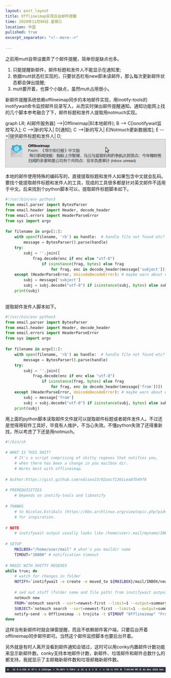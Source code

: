 ```yaml
---
layout: post_layout
title: Offlineimap实现后台邮件提醒
time: 2020年11月04日 星期三
location: 中国
pulished: true
excerpt_separator: "<!--more-->"

---
```


之前用mutt自带设置弄了个邮件提醒，简单但是缺点也多。

1. 只能提醒新邮件，邮件标题和发件人不能显示在通知里;
2. 依据mutt状态栏实现的，只要状态栏有new即未读邮件，那么每次更新邮件状态都会弹出提醒;
3. mutt要开着，也算个小缺点，虽然mutt占用很小。

新邮件提醒系统依赖offlineimap同步的本地邮件实现，用inotify-tools的inotifywait命令监控邮件目录写入，从而实时弹出邮件提醒通知。通知功能网上找的几个脚本参考融合了下，邮件标题和发件人提取用notmuch实现。


<div class="mermaid">
graph LR;
A[邮件服务器] -->|Offlineimap|B(本地邮件);
    B --> C[ionotifywait监控写入];
    C -->|新的写入| D[通知];
    C -->|新的写入| E[Notmuch更新数据库];
    E -->|提供邮件标题和发件人| D;
</div>

<!--more-->

<img src="/assets/img/MailNotification.png" width="536px" />


本地的邮件使用特殊的编码写的，直接提取标题和发件人如果包含中文就会乱码。要找个能提取邮件标题和发件人的工具，现成的工具很多都是针对英文邮件不适用于中文。后来找到个python脚本可以，提取邮件标题脚本如下。

```python
#!/usr/bin/env python3
from email.parser import BytesParser
from email.header import Header, decode_header
from email.errors import HeaderParseError
from sys import argv

for filename in argv[1:]:
    with open(filename, 'rb') as handle:  # handle file not found etc?
        message = BytesParser().parse(handle)
    try:
        subj = ''.join([
            frag.decode(enc if enc else "utf-8")
                if isinstance(frag, bytes) else frag
                    for frag, enc in decode_header(message['subject'])])
    except (HeaderParseError, UnicodeDecodeError): # maybe warn about error?
        subj = message['subject'] 
        subj = subj.decode("utf-8") if isinstance(subj, bytes) else subj
    print(subj)
	
```

提取邮件发件人脚本如下。

```python
#!/usr/bin/env python3
from email.parser import BytesParser
from email.header import Header, decode_header
from email.errors import HeaderParseError
from sys import argv

for filename in argv[1:]:
    with open(filename, 'rb') as handle:  # handle file not found etc?
        message = BytesParser().parse(handle)
    try:
        subj = ''.join([
            frag.decode(enc if enc else "utf-8")
                if isinstance(frag, bytes) else frag
                    for frag, enc in decode_header(message['from'])])
    except (HeaderParseError, UnicodeDecodeError): # maybe warn about error?
        subj = message['from'] 
        subj = subj.decode("utf-8") if isinstance(subj, bytes) else subj
    print(subj)

```

用上面的python脚本读取邮件文件就可以提取邮件标题或者邮件发件人。不过还是觉得用软件工具好，毕竟有人维护，不当心失效。不懂python失效了还得重新找，所以考虑了下还是用notmuch。

```sh
#!/bin/sh

# WHAT IS THIS SHIT?
	# It's a script comprising of shitty regexes that notifies you,
	# when there has been a change in you mailbox dir. 
	# Works best with offlineimap.

# Author:https://gist.github.com/edison23/02aacf1361cea8fb49f8

# PREREQUISITIES
	# Depends on inotify-tools and libnotify

# THANKS
	# to Nicolas.Estibals (https://bbs.archlinux.org/viewtopic.php?pid=933429#p933429)
	# for inspiration.

# NOTE
	# inotifywait output usually looks like /home/user/.mail/myname/INBOX/new/ CREATE 1434095160_4.29513.my-Computer\,U\=13529\,FMD5\=7e33429f656f1e6e9d79b29c3f82c57e\:2\,

# SETUP
	MAILBOX="/home/user/mail" # what's you maildir name
	TIMOUT="10000" # notification timeout

# MAGIC WITH SHITTY REGEXES
while true; do
	# watch for changes in folder
	NOTIFY=`inotifywait -e create -e moved_to ${MAILBOX}/mail/INBOX/new 2> /dev/null`
	
	# sed out stuff (folder name and file path) from inotifywait output and create popup
    notmuch new
    FROM=`notmuch search --sort=newest-first --limit=1 --output=summary '*unread*' | cut -d';' -f1|cut -d']' -f 2`
    SUBJECT=`notmuch search --sort=newest-first --limit=1 --output=summary '*unread*' | cut -d';' -f2`
	notify-send -a Offlineimap -i trojita -t $TIMOUT "Offlineimap" "From: $FROM\n$SUBJECT" 
done

```

这样当有新邮件时就会弹窗提醒，而且不依赖邮件客户端，只要后台开着offlineimap同步邮件即可。当然这个邮件监控脚本也要后台开着。

另外就是有时人离开没看到邮件通知会错过，这时可以用conky内置邮件计数功能来显示新邮件数。conky支持本地邮件计数，新邮件、垃圾邮件和邮件总数什么的都支持，我就显示了主邮箱新邮件数和垃圾邮箱新邮件数。

<img src="/assets/img/conky-mail.png" width="820px" />

